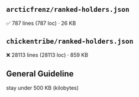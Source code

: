 ## `arcticfrenz/ranked-holders.json`

✅ 787 lines (787 loc) · 26 KB


## `chickentribe/ranked-holders.json`

❌ 28113 lines (28113 loc) · 859 KB

## General Guideline

stay under 500 KB (kilobytes)
